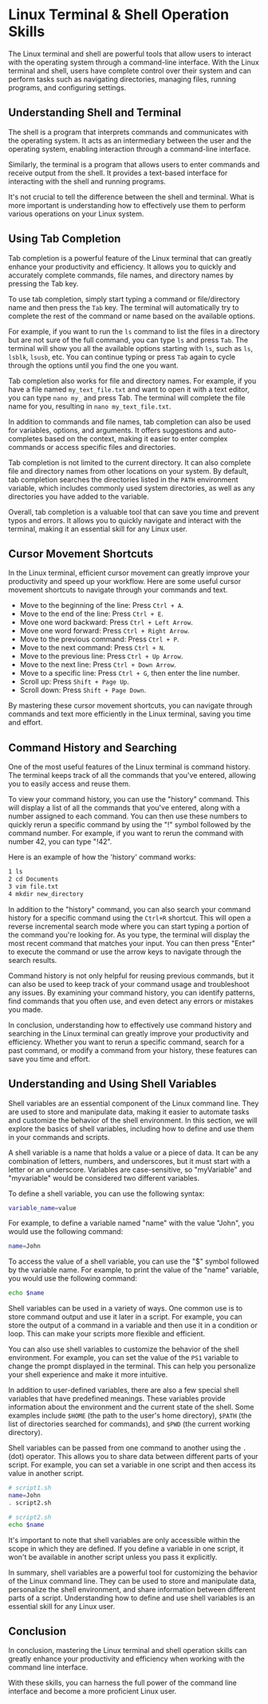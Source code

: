 # Linux Terminal & Shell Operation Skills

The Linux terminal and shell are powerful tools that allow users to interact with the operating system through a command-line interface. With the Linux terminal and shell, users have complete control over their system and can perform tasks such as navigating directories, managing files, running programs, and configuring settings.

## Understanding Shell and Terminal

The shell is a program that interprets commands and communicates with the operating system. It acts as an intermediary between the user and the operating system, enabling interaction through a command-line interface.

Similarly, the terminal is a program that allows users to enter commands and receive output from the shell. It provides a text-based interface for interacting with the shell and running programs.

It's not crucial to tell the difference between the shell and terminal. What is more important is understanding how to effectively use them to perform various operations on your Linux system.

## Using Tab Completion

Tab completion is a powerful feature of the Linux terminal that can greatly enhance your productivity and efficiency. It allows you to quickly and accurately complete commands, file names, and directory names by pressing the Tab key.

To use tab completion, simply start typing a command or file/directory name and then press the `Tab` key. The terminal will automatically try to complete the rest of the command or name based on the available options.

For example, if you want to run the `ls` command to list the files in a directory but are not sure of the full command, you can type `ls` and press `Tab`. The terminal will show you all the available options starting with `ls`, such as `ls`, `lsblk`, `lsusb`, etc. You can continue typing or press `Tab` again to cycle through the options until you find the one you want.

Tab completion also works for file and directory names. For example, if you have a file named `my_text_file.txt` and want to open it with a text editor, you can type `nano my_` and press Tab. The terminal will complete the file name for you, resulting in `nano my_text_file.txt`.

In addition to commands and file names, tab completion can also be used for variables, options, and arguments. It offers suggestions and auto-completes based on the context, making it easier to enter complex commands or access specific files and directories.

Tab completion is not limited to the current directory. It can also complete file and directory names from other locations on your system. By default, tab completion searches the directories listed in the `PATH` environment variable, which includes commonly used system directories, as well as any directories you have added to the variable.

Overall, tab completion is a valuable tool that can save you time and prevent typos and errors. It allows you to quickly navigate and interact with the terminal, making it an essential skill for any Linux user.

## Cursor Movement Shortcuts

In the Linux terminal, efficient cursor movement can greatly improve your productivity and speed up your workflow. Here are some useful cursor movement shortcuts to navigate through your commands and text.

- Move to the beginning of the line: Press `Ctrl + A`.
- Move to the end of the line: Press `Ctrl + E`.
- Move one word backward: Press `Ctrl + Left Arrow`.
- Move one word forward: Press `Ctrl + Right Arrow`.
- Move to the previous command: Press `Ctrl + P`.
- Move to the next command: Press `Ctrl + N`.
- Move to the previous line: Press `Ctrl + Up Arrow`.
- Move to the next line: Press `Ctrl + Down Arrow`.
- Move to a specific line: Press `Ctrl + G`, then enter the line number.
- Scroll up: Press `Shift + Page Up`.
- Scroll down: Press `Shift + Page Down`.

By mastering these cursor movement shortcuts, you can navigate through commands and text more efficiently in the Linux terminal, saving you time and effort.

## Command History and Searching

One of the most useful features of the Linux terminal is command history. The terminal keeps track of all the commands that you've entered, allowing you to easily access and reuse them.

To view your command history, you can use the "history" command. This will display a list of all the commands that you've entered, along with a number assigned to each command. You can then use these numbers to quickly rerun a specific command by using the "!" symbol followed by the command number. For example, if you want to rerun the command with number 42, you can type "!42".

Here is an example of how the 'history' command works:

```sh
1 ls
2 cd Documents
3 vim file.txt
4 mkdir new_directory
```

In addition to the "history" command, you can also search your command history for a specific command using the `Ctrl+R` shortcut. This will open a reverse incremental search mode where you can start typing a portion of the command you're looking for. As you type, the terminal will display the most recent command that matches your input. You can then press "Enter" to execute the command or use the arrow keys to navigate through the search results.

Command history is not only helpful for reusing previous commands, but it can also be used to keep track of your command usage and troubleshoot any issues. By examining your command history, you can identify patterns, find commands that you often use, and even detect any errors or mistakes you made.

In conclusion, understanding how to effectively use command history and searching in the Linux terminal can greatly improve your productivity and efficiency. Whether you want to rerun a specific command, search for a past command, or modify a command from your history, these features can save you time and effort.

## Understanding and Using Shell Variables

Shell variables are an essential component of the Linux command line. They are used to store and manipulate data, making it easier to automate tasks and customize the behavior of the shell environment. In this section, we will explore the basics of shell variables, including how to define and use them in your commands and scripts.

A shell variable is a name that holds a value or a piece of data. It can be any combination of letters, numbers, and underscores, but it must start with a letter or an underscore. Variables are case-sensitive, so "myVariable" and "myvariable" would be considered two different variables.

To define a shell variable, you can use the following syntax:

```sh
variable_name=value
```

For example, to define a variable named "name" with the value "John", you would use the following command:

```sh
name=John
```

To access the value of a shell variable, you can use the "$" symbol followed by the variable name. For example, to print the value of the "name" variable, you would use the following command:

```sh
echo $name
```

Shell variables can be used in a variety of ways. One common use is to store command output and use it later in a script. For example, you can store the output of a command in a variable and then use it in a condition or loop. This can make your scripts more flexible and efficient.

You can also use shell variables to customize the behavior of the shell environment. For example, you can set the value of the `PS1` variable to change the prompt displayed in the terminal. This can help you personalize your shell experience and make it more intuitive.

In addition to user-defined variables, there are also a few special shell variables that have predefined meanings. These variables provide information about the environment and the current state of the shell. Some examples include `$HOME` (the path to the user's home directory), `$PATH` (the list of directories searched for commands), and `$PWD` (the current working directory).

Shell variables can be passed from one command to another using the `.` (dot) operator. This allows you to share data between different parts of your script. For example, you can set a variable in one script and then access its value in another script.

```sh
# script1.sh
name=John
. script2.sh
```

```sh
# script2.sh
echo $name
```

It's important to note that shell variables are only accessible within the scope in which they are defined. If you define a variable in one script, it won't be available in another script unless you pass it explicitly.

In summary, shell variables are a powerful tool for customizing the behavior of the Linux command line. They can be used to store and manipulate data, personalize the shell environment, and share information between different parts of a script. Understanding how to define and use shell variables is an essential skill for any Linux user.

## Conclusion

In conclusion, mastering the Linux terminal and shell operation skills can greatly enhance your productivity and efficiency when working with the command line interface.

With these skills, you can harness the full power of the command line interface and become a more proficient Linux user.

